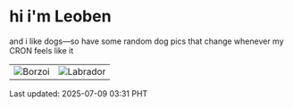 # hi i'm Leoben

and i like dogs—so have some random dog pics that change whenever my CRON feels like it

|  |  |
|--------|----------|
| ![Borzoi](https://random-dog-vercel.vercel.app/api/random-borzoi?v=1752003090) | ![Labrador](https://random-dog-vercel.vercel.app/api/random-labrador?v=1752003090) |

Last updated: 2025-07-09 03:31 PHT
